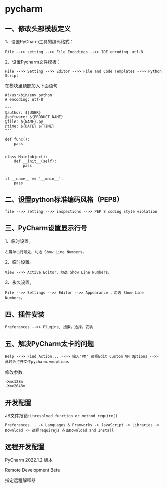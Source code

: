 # pycharm

## 一、修改头部模板定义

1、设置PyCharm工具的编码格式：

```
File -->> setting -->> File Encodings -->> IDE encoding：utf-8 
```

2、设置Pycharm文件模板：

```
File -->> Setting -->> Editor -->> File and Code Templates -->> Python Script
```

在模块里顶部加入下面语句

```
#!/usr/bin/env python
# encoding: utf-8

"""
@author: ${USER}
@software: ${PRODUCT_NAME}
@file: ${NAME}.py
@time: ${DATE} ${TIME}
"""

def func():
    pass


class Main(object):
    def __init__(self):
        pass


if __name__ == '__main__':
    pass
```

## 二、设置python标准编码风格（PEP8）

```
file -->> setting -->> inspections -->> PEP 8 coding style violation
```

## 三、PyCharm设置显示行号

1、临时设置。

```
右键单击行号处，勾选 Show Line Numbers。
```

2、临时设置。

```
View -->> Active Editor，勾选 Show Line Numbers。
```

3、永久设置。

```
File -->> Settings -->> Editor -->> Appearance ，勾选 Show Line Numbers。
```

## 四、插件安装

```
Preferences -->> Plugins, 搜索，选择，安装
```

## 五、解决PyCharm太卡的问题

```
Help -->> Find Action... -->> 输入"VM" 选择Edit Custom VM Options -->> 此时会打开文件pycharm.vmoptions
```

修改参数

```
-Xms128m
-Xmx2048m
```

## 开发配置

JS文件报错: `Unresolved function or method require()`

```
Preferences... -> Languages & Framworks -> JavaScript -> Libraries -> Download -> 选择requirejs 点击Download and Install
```

## 远程开发配置

PyCharm 2022.1.2 版本

Remote Development Beta

指定远程解释器
